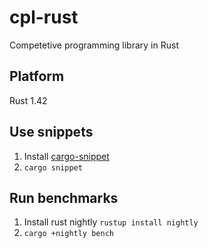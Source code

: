 # cpl-rust

Competetive programming library in Rust

## Platform

Rust 1.42

## Use snippets

1. Install [cargo-snippet](https://github.com/hatoo/cargo-snippet)
2. `cargo snippet`

## Run benchmarks

1. Install rust nightly `rustup install nightly`
2. `cargo +nightly bench`
